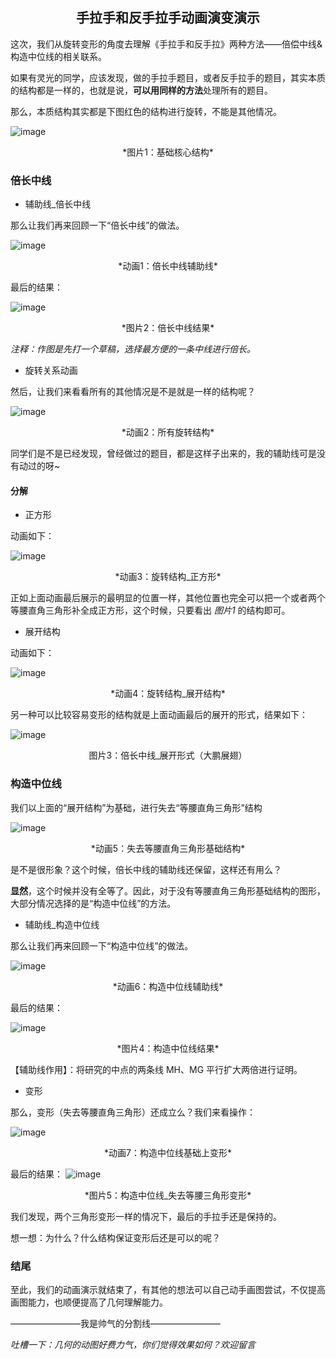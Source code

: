 ## <center>手拉手和反手拉手动画演变演示</center>

这次，我们从旋转变形的角度去理解《手拉手和反手拉》两种方法——倍偿中线&构造中位线的相关联系。

如果有灵光的同学，应该发现，做的手拉手题目，或者反手拉手的题目，其实本质的结构都是一样的，也就是说，**可以用同样的方法**处理所有的题目。

那么，本质结构其实都是下图红色的结构进行旋转，不能是其他情况。

![image](http://note.youdao.com/yws/res/21328/2388388B525D42F7B0671DBD6AD95963)
<center>*图片1：基础核心结构*</center>
 

### 倍长中线

- 辅助线_倍长中线

那么让我们再来回顾一下“倍长中线”的做法。

![image](http://note.youdao.com/yws/res/21354/DD6A489D3F5E49B5AC7C0086C9D5E630)
<center>*动画1：倍长中线辅助线*</center>
 

最后的结果：

![image](http://note.youdao.com/yws/res/21324/A240C0C7F78A4B2A835C79B3BA93F01D)
<center>*图片2：倍长中线结果*</center>
 

*注释：作图是先打一个草稿，选择最方便的一条中线进行倍长。*

- 旋转关系动画

然后，让我们来看看所有的其他情况是不是就是一样的结构呢？

![image](http://note.youdao.com/yws/res/21370/4537B2BBF38B419E88B50A49560F3BEF)
<center>*动画2：所有旋转结构*</center>
 

同学们是不是已经发现，曾经做过的题目，都是这样子出来的，我的辅助线可是没有动过的呀~

#### 分解

- 正方形

动画如下：

![image](http://note.youdao.com/yws/res/21356/9F094AD5E85E4E799DF5E8EE38999548)
<center>*动画3：旋转结构_正方形*</center>
 

正如上面动画最后展示的最明显的位置一样，其他位置也完全可以把一个或者两个等腰直角三角形补全成正方形，这个时候，只要看出 *图片1* 的结构即可。

- 展开结构

动画如下：

![image](http://note.youdao.com/yws/res/21359/D866C1CB93E342159441875245FAB59C)
<center>*动画4：旋转结构_展开结构*</center>
 

另一种可以比较容易变形的结构就是上面动画最后的展开的形式，结果如下：

![image](https://note.youdao.com/yws/res/21367/WEBRESOURCE3ffa8d5ed973ac67556f4ace6cf65417)
<center>图片3：倍长中线_展开形式（大鹏展翅）</center>
 

### 构造中位线

我们以上面的“展开结构”为基础，进行失去“等腰直角三角形”结构

![image](http://note.youdao.com/yws/res/21355/0D6BD8E292334934BA97E702E0C089E9)
<center>*动画5：失去等腰直角三角形基础结构*</center>
 

是不是很形象？这个时候，倍长中线的辅助线还保留，这样还有用么？

**显然**，这个时候并没有全等了。因此，对于没有等腰直角三角形基础结构的图形，大部分情况选择的是“构造中位线”的方法。

- 辅助线_构造中位线

那么让我们再来回顾一下“构造中位线”的做法。

![image](http://note.youdao.com/yws/res/21362/F79CBE19874F4EE9806FA46B998BFB96)
<center>*动画6：构造中位线辅助线*</center>
 

最后的结果：

![image](http://note.youdao.com/yws/res/21339/8174E73F0A194ED182FBFA2BBDE6540E)
<center>*图片4：构造中位线结果*</center>
 

【辅助线作用】：将研究的中点的两条线 MH、MG 平行扩大两倍进行证明。

- 变形

那么，变形（失去等腰直角三角形）还成立么？我们来看操作：

![image](http://note.youdao.com/yws/res/21364/FC35823DEDC845BEB2D4A2543A9E2F87)
<center>*动画7：构造中位线基础上变形*</center>
 

最后的结果：
![image](http://note.youdao.com/yws/res/21341/D74AB5C3C84F43998872D563FF317C24)
<center>*图片5：构造中位线_失去等腰三角形变形*</center>
 

我们发现，两个三角形变形一样的情况下，最后的手拉手还是保持的。

想一想：为什么？什么结构保证变形后还是可以的呢？

### 结尾

至此，我们的动画演示就结束了，有其他的想法可以自己动手画图尝试，不仅提高画图能力，也顺便提高了几何理解能力。

————————我是帅气的分割线————————

*吐槽一下：几何的动图好费力气，你们觉得效果如何？欢迎留言*